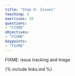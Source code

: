 ```yaml
---
title: "Step 6: Issues"
teaching: 5
exercises: 10
questions:
- "FIXME"
objectives:
- "FIXME"
keypoints:
- "FIXME"
---
```


FIXME: issue tracking and triage

{% include links.md %}
